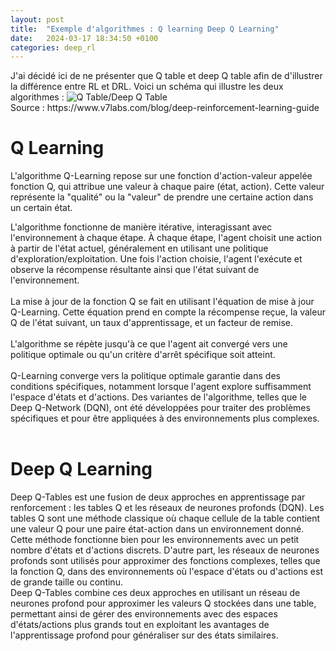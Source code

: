 ```yaml
---
layout: post
title:  "Exemple d'algorithmes : Q learning Deep Q Learning"
date:   2024-03-17 18:34:50 +0100
categories: deep_rl
---
```

<link rel="stylesheet" href="https://picorba.github.io/Rapport-veille-technologique/assets/css/theme_dark.css">


<div class="texte">
J'ai décidé ici de ne présenter que Q table et deep Q table afin de d'illustrer la différence entre RL et DRL. Voici un schéma qui illustre les deux algorithmes :
<img src="https://picorba.github.io/Rapport-veille-technologique/assets/images/table.png" alt="Q Table/Deep Q Table"><br>
Source : https://www.v7labs.com/blog/deep-reinforcement-learning-guide <br>
</div>

# Q Learning

<div class="texte">
L'algorithme Q-Learning repose sur une fonction d'action-valeur appelée fonction Q, qui attribue une valeur à chaque paire (état, action). Cette valeur représente la "qualité" ou la "valeur" de prendre une certaine action dans un certain état. <br>

L'algorithme fonctionne de manière itérative, interagissant avec l'environnement à chaque étape. À chaque étape, l'agent choisit une action à partir de l'état actuel, généralement en utilisant une politique d'exploration/exploitation. Une fois l'action choisie, l'agent l'exécute et observe la récompense résultante ainsi que l'état suivant de l'environnement.
<br><br>
La mise à jour de la fonction Q se fait en utilisant l'équation de mise à jour Q-Learning. Cette équation prend en compte la récompense reçue, la valeur Q de l'état suivant, un taux d'apprentissage, et un facteur de remise.
<br><br>
L'algorithme se répète jusqu'à ce que l'agent ait convergé vers une politique optimale ou qu'un critère d'arrêt spécifique soit atteint.
<br><br>
Q-Learning converge vers la politique optimale garantie dans des conditions spécifiques, notamment lorsque l'agent explore suffisamment l'espace d'états et d'actions. Des variantes de l'algorithme, telles que le Deep Q-Network (DQN), ont été développées pour traiter des problèmes spécifiques et pour être appliquées à des environnements plus complexes.
<br><br>
 </div>

# Deep Q Learning 

<div class="texte">

Deep Q-Tables est une fusion de deux approches en apprentissage par renforcement : les tables Q et les réseaux de neurones profonds (DQN). Les tables Q sont une méthode classique où chaque cellule de la table contient une valeur Q pour une paire état-action dans un environnement donné. <br>
Cette méthode fonctionne bien pour les environnements avec un petit nombre d'états et d'actions discrets. D'autre part, les réseaux de neurones profonds sont utilisés pour approximer des fonctions complexes, telles que la fonction Q, dans des environnements où l'espace d'états ou d'actions est de grande taille ou continu.<br>
 Deep Q-Tables combine ces deux approches en utilisant un réseau de neurones profond pour approximer les valeurs Q stockées dans une table, permettant ainsi de gérer des environnements avec des espaces d'états/actions plus grands tout en exploitant les avantages de l'apprentissage profond pour généraliser sur des états similaires.


</div>